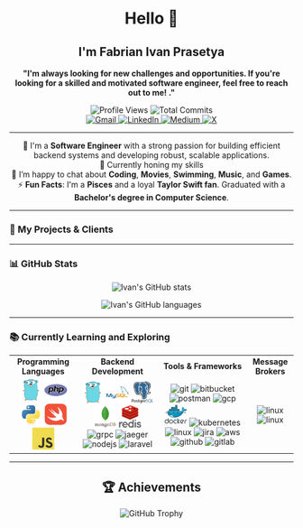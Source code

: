 <h1 align="center">Hello 👋</h1>
<h2 align="center">I'm Fabrian Ivan Prasetya</h2>
<p align="center"><strong>"I'm always looking for new challenges and opportunities. If you're looking for a skilled and motivated software engineer, feel free to reach out to me!
."</strong></p>

<div align="center">
    <img src="https://komarev.com/ghpvc/?username=fabrianivan-id&label=Profile%20views&color=0e75b6&style=flat" alt="Profile Views" />
    <img src="https://img.shields.io/github/commit-activity/y/fabrianivan-id/fabrianivan-id?label=Total%20Commits&color=" alt="Total Commits" />
</div>

<div align="center">
    <!-- Social Media Links -->
    <a href="mailto:fabrian.ivan@gmail.com" target="_blank">
        <img src="https://img.shields.io/badge/Gmail-D14836?style=for-the-badge&logo=gmail&logoColor=white" alt="Gmail" />
    </a>
    <a href="https://www.linkedin.com/in/fabrianivan/" target="_blank">
        <img src="https://img.shields.io/badge/LinkedIn-%230077B5.svg?style=for-the-badge&logo=LinkedIn&logoColor=white" alt="LinkedIn" />
    </a>
    <a href="https://medium.com/@fabrian.ivan" target="_blank">
        <img src="https://img.shields.io/badge/Medium-%2312100E.svg?style=for-the-badge&logo=Medium&logoColor=white" alt="Medium" />
    </a>
     <a href="https://x.com/fabrianivan" target="_blank">
        <img src="https://img.shields.io/badge/X-%2312100E.svg?style=for-the-badge&logo=X&logoColor=white" alt="X" />
    </a>
</div>

---

<div align="center">

📌 I'm a **Software Engineer** with a strong passion for building efficient backend systems and developing robust, scalable applications.<br>
🌱 Currently honing my skills<br>
💬 I’m happy to chat about **Coding**, **Movies**, **Swimming**, **Music**, and **Games**.<br>
⚡ **Fun Facts**: I'm a **Pisces** and a loyal **Taylor Swift fan**. Graduated with a **Bachelor's degree in Computer Science**.

</div>

---

### 🚀 My Projects & Clients

<div align="center">

</div>

---

### 📊 GitHub Stats

<div align="center">
    <p><img src="https://github-readme-stats.vercel.app/api?username=fabrianivan-id&show_icons=true&theme=radical&include_all_commits=true" alt="Ivan's GitHub stats" /><p>
    <p><img src="https://github-readme-stats.vercel.app/api/top-langs/?username=fabrianivan-id&layout=compact&theme=radical" alt="Ivan's GitHub languages" /><p>
</div>

---

### 📚 Currently Learning and Exploring

<table>
  <tr>
    <td align="center"><b>Programming Languages</b></td>
    <td align="center"><b>Backend Development</b></td>
    <td align="center"><b>Tools & Frameworks</b></td>
    <td align="center"><b>Message Brokers</b></td>
  </tr>
  <tr>
    <td align="center">
        <img src="https://raw.githubusercontent.com/devicons/devicon/master/icons/go/go-original.svg" alt="go" width="40" height="40"/>
        <img src="https://raw.githubusercontent.com/devicons/devicon/master/icons/php/php-original.svg" alt="php" width="40" height="40"/>
        <img src="https://raw.githubusercontent.com/devicons/devicon/master/icons/python/python-original.svg" alt="python" width="40" height="40"/>
        <img src="https://raw.githubusercontent.com/devicons/devicon/master/icons/swift/swift-original.svg" alt="swift" width="40" height="40"/>
        <img src="https://raw.githubusercontent.com/devicons/devicon/master/icons/javascript/javascript-original.svg" alt="javascript" width="40" height="40"/>
    </td>
    <td align="center">
        <img src="https://raw.githubusercontent.com/devicons/devicon/master/icons/go/go-original.svg" alt="go" width="40" height="40"/>
        <img src="https://raw.githubusercontent.com/devicons/devicon/master/icons/mysql/mysql-original-wordmark.svg" alt="mysql" width="40" height="40"/>
        <img src="https://raw.githubusercontent.com/devicons/devicon/master/icons/postgresql/postgresql-original-wordmark.svg" alt="postgresql" width="40" height="40"/>
        <img src="https://raw.githubusercontent.com/devicons/devicon/master/icons/mongodb/mongodb-original-wordmark.svg" alt="mongodb" width="40" height="40"/>
        <img src="https://raw.githubusercontent.com/devicons/devicon/master/icons/redis/redis-original-wordmark.svg" alt="redis" width="40" height="40"/>
        <img src="https://www.vectorlogo.zone/logos/grpcio/grpcio-ar21.svg" alt="grpc" width="40" height="40"/>
        <img src="https://www.vectorlogo.zone/logos/jaegertracingio/jaegertracingio-ar21.svg" alt="jaeger" width="40" height="40"/>
        <img src="https://www.vectorlogo.zone/logos/nodejs/nodejs-icon.svg" alt="nodejs" width="40" height="40"/>
        <img src="https://www.vectorlogo.zone/logos/laravel/laravel-ar21.svg" alt="laravel" width="40" height="40"/>
    </td>
    <td align="center">
        <img src="https://www.vectorlogo.zone/logos/git-scm/git-scm-icon.svg" alt="git" width="40" height="40"/>
        <img src="https://www.vectorlogo.zone/logos/bitbucket/bitbucket-official.svg" alt="bitbucket" width="40" height="40"/>
        <img src="https://www.vectorlogo.zone/logos/getpostman/getpostman-icon.svg" alt="postman" width="40" height="40"/>
        <img src="https://www.vectorlogo.zone/logos/google_cloud/google_cloud-icon.svg" alt="gcp" width="40" height="40"/>
        <img src="https://raw.githubusercontent.com/devicons/devicon/master/icons/docker/docker-original-wordmark.svg" alt="docker" width="40" height="40"/> 
        <img src="https://www.vectorlogo.zone/logos/kubernetes/kubernetes-icon.svg" alt="kubernetes" width="40" height="40"/>
        <img src="https://www.vectorlogo.zone/logos/linux/linux-ar21.svg" alt="linux" width="80" height="30"/>
        <img src="https://www.vectorlogo.zone/logos/atlassian_jira/atlassian_jira-ar21.svg" alt="jira" width="80" height="30"/>
        <img src="https://www.vectorlogo.zone/logos/amazon_aws/amazon_aws-icon.svg" alt="aws" width="40" height="40"/>
        <img src="https://www.vectorlogo.zone/logos/github/github-icon.svg" alt="github" width="40" height="40"/>
        <img src="https://www.vectorlogo.zone/logos/gitlab/gitlab-icon.svg" alt="gitlab" width="40" height="40"/>
    </td>
    <td align="center">
        <img src="https://www.vectorlogo.zone/logos/rabbitmq/rabbitmq-ar21.svg" alt="linux" width="80" height="30"/>
        <img src="https://www.vectorlogo.zone/logos/apache_kafka/apache_kafka-ar21.svg" alt="linux" width="80" height="30"/>
    </td>
  </tr>
</table>

---

<h2 align="center">🏆 Achievements</h2>

<p align="center">
  <img src="https://github-profile-trophy.vercel.app/?username=fabrianivan-id&theme=radical&margin-w=15&margin-h=15&column=6" alt="GitHub Trophy" />
</p>
